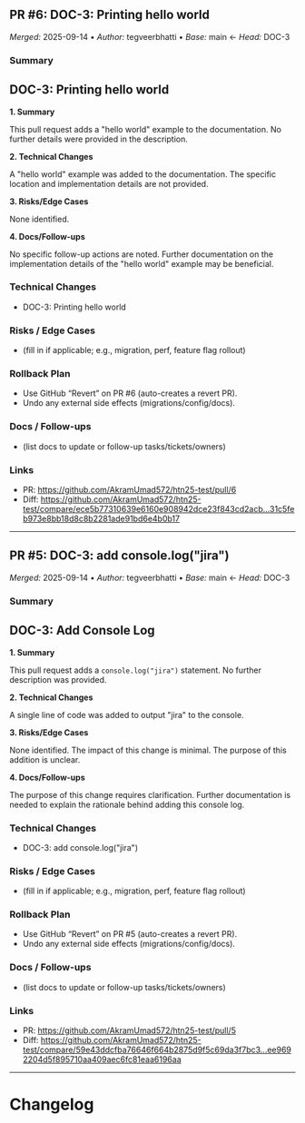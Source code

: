 ## PR #6: DOC-3: Printing hello world
*Merged:* 2025-09-14 • *Author:* tegveerbhatti • *Base:* main ← *Head:* DOC-3
### Summary
## DOC-3: Printing hello world

**1. Summary**

This pull request adds a "hello world" example to the documentation.  No further details were provided in the description.

**2. Technical Changes**

A "hello world" example was added to the documentation.  The specific location and implementation details are not provided.

**3. Risks/Edge Cases**

None identified.

**4. Docs/Follow-ups**

No specific follow-up actions are noted.  Further documentation on the implementation details of the "hello world" example may be beneficial.
### Technical Changes
- DOC-3: Printing hello world
### Risks / Edge Cases
- (fill in if applicable; e.g., migration, perf, feature flag rollout)
### Rollback Plan
- Use GitHub “Revert” on PR #6 (auto-creates a revert PR).
- Undo any external side effects (migrations/config/docs).
### Docs / Follow-ups
- (list docs to update or follow-up tasks/tickets/owners)
### Links
- PR: https://github.com/AkramUmad572/htn25-test/pull/6
- Diff: https://github.com/AkramUmad572/htn25-test/compare/ece5b77310639e6160e908942dce23f843cd2acb...31c5feb973e8bb18d8c8b2281ade91bd6e4b0b17
---
## PR #5: DOC-3: add console.log("jira")
*Merged:* 2025-09-14 • *Author:* tegveerbhatti • *Base:* main ← *Head:* DOC-3
### Summary
## DOC-3: Add Console Log

**1. Summary**

This pull request adds a `console.log("jira")` statement.  No further description was provided.

**2. Technical Changes**

A single line of code was added to output "jira" to the console.

**3. Risks/Edge Cases**

None identified.  The impact of this change is minimal.  The purpose of this addition is unclear.

**4. Docs/Follow-ups**

The purpose of this change requires clarification.  Further documentation is needed to explain the rationale behind adding this console log.
### Technical Changes
- DOC-3: add console.log("jira")
### Risks / Edge Cases
- (fill in if applicable; e.g., migration, perf, feature flag rollout)
### Rollback Plan
- Use GitHub “Revert” on PR #5 (auto-creates a revert PR).
- Undo any external side effects (migrations/config/docs).
### Docs / Follow-ups
- (list docs to update or follow-up tasks/tickets/owners)
### Links
- PR: https://github.com/AkramUmad572/htn25-test/pull/5
- Diff: https://github.com/AkramUmad572/htn25-test/compare/59e43ddcfba76646f664b2875d9f5c69da3f7bc3...ee9692204d5f895710aa409aec6fc81eaa6196aa
---
# Changelog

